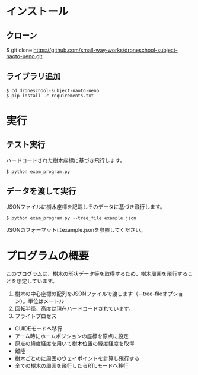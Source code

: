# インストール
## クローン
$ git clone https://github.com/small-way-works/droneschool-subject-naoto-ueno.git

## ライブラリ追加
```
$ cd droneschool-subject-naoto-ueno
$ pip install -r requirements.txt
```
# 実行
## テスト実行
ハードコードされた樹木座標に基づき飛行します。
```
$ python exam_program.py
```

## データを渡して実行
JSONファイルに樹木座標を記載しそのデータに基づき飛行します。
```
$ python exam_program.py --tree_file example.json
```
JSONのフォーマットはexample.jsonを参照してください。

# プログラムの概要
このプログラムは、樹木の形状データ等を取得するため、樹木周囲を飛行することを想定しています。
1. 樹木の中心座標の配列をJSONファイルで渡します（--tree-fileオプション）。単位はメートル
2. 回転半径、高度は現在ハードコードされています。
3. フライトプロセス
  - GUIDEモードへ移行
  - アーム時にホームポジションの座標を原点に設定
  - 原点の緯度経度を用いて樹木位置の緯度経度を取得
  - 離陸
  - 樹木ごとのに周囲のウェイポイントを計算し飛行する
  - 全ての樹木の周囲を飛行したらRTLモードへ移行
  